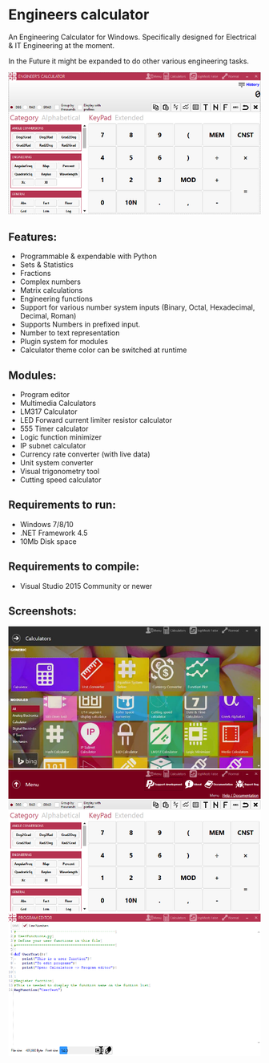 # Engineers calculator
An Engineering Calculator for Windows. Specifically designed for Electrical & IT Engineering at the moment.

In the Future it might be expanded to do other various engineering tasks.

![alt text](readme-stuff/shot01.png "Calculator")

## Features:

* Programmable & expendable with Python
* Sets & Statistics
* Fractions
* Complex numbers
* Matrix calculations
* Engineering functions
* Support for various number system inputs (Binary, Octal, Hexadecimal, Decimal, Roman)
* Supports Numbers in prefixed input.
* Number to text representation
* Plugin system for modules
* Calculator theme color can be switched at runtime

## Modules:

* Program editor
* Multimedia Calculators
* LM317 Calculator
* LED Forward current limiter resistor calculator
* 555 Timer calculator
* Logic function minimizer
* IP subnet calculator
* Currency rate converter (with live data)
* Unit system converter
* Visual trigonometry tool
*  Cutting speed calculator

## Requirements to run:

* Windows 7/8/10
* .NET Framework 4.5
* 10Mb Disk space

## Requirements to compile:

* Visual Studio 2015 Community or newer

## Screenshots:

![alt text](readme-stuff/shot02.jpg "Calculator")
![alt text](readme-stuff/shot03.png "Calculator")
![alt text](readme-stuff/shot04.png "Calculator")